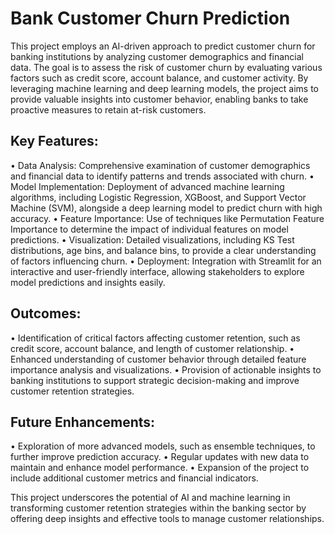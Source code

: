 # Bank Customer Churn Prediction
This project employs an AI-driven approach to predict customer churn for banking institutions by analyzing customer demographics and financial data. The goal is to assess the risk of customer churn by evaluating various factors such as credit score, account balance, and customer activity. By leveraging machine learning and deep learning models, the project aims to provide valuable insights into customer behavior, enabling banks to take proactive measures to retain at-risk customers.

## Key Features:
• Data Analysis: Comprehensive examination of customer demographics and financial data to identify patterns and trends associated with churn.
• Model Implementation: Deployment of advanced machine learning algorithms, including Logistic Regression, XGBoost, and Support Vector Machine (SVM), alongside a deep learning model to predict churn with high accuracy.
• Feature Importance: Use of techniques like Permutation Feature Importance to determine the impact of individual features on model predictions.
• Visualization: Detailed visualizations, including KS Test distributions, age bins, and balance bins, to provide a clear understanding of factors influencing churn.
• Deployment: Integration with Streamlit for an interactive and user-friendly interface, allowing stakeholders to explore model predictions and insights easily.

## Outcomes:
• Identification of critical factors affecting customer retention, such as credit score, account balance, and length of customer relationship.
• Enhanced understanding of customer behavior through detailed feature importance analysis and visualizations.
• Provision of actionable insights to banking institutions to support strategic decision-making and improve customer retention strategies.

## Future Enhancements:
• Exploration of more advanced models, such as ensemble techniques, to further improve prediction accuracy.
• Regular updates with new data to maintain and enhance model performance.
• Expansion of the project to include additional customer metrics and financial indicators.

This project underscores the potential of AI and machine learning in transforming customer retention strategies within the banking sector by offering deep insights and effective tools to manage customer relationships.
